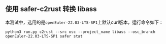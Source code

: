 ## 使用 safer-c2rust 转换 libass

本测试中，选用的是`openEuler-22.03-LTS-SP1`上默认curl版本，运行命令如下：

```shell
python3 run.py c2rust --src osc --project_name libass --osc_branch openEuler-22.03-LTS-SP1 safer stat
```
